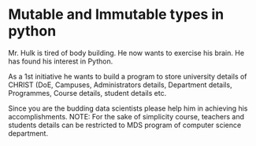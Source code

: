 # Mutable and Immutable types in python


Mr. Hulk is tired of body building. He now wants to exercise his brain. He has found his interest in Python. 

As a 1st initiative he wants to build a program to store university details of CHRIST (DoE, Campuses, Administrators details, Department details, Programmes, Course details, student details etc. 


Since you are the budding data scientists please help him in achieving his accomplishments. 
NOTE: For the sake of simplicity course, teachers and students details can be restricted to MDS program of computer science department.
